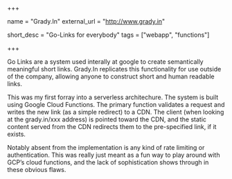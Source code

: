 +++

name = "Grady.In"
external_url = "http://www.grady.in"

short_desc = "Go-Links for everybody"
tags = ["webapp", "functions"]

+++

Go Links are a system used interally at google to create semantically meaningful short links. Grady.In replicates this functionality for use outside of the company, allowing anyone to construct short and human readable links. 

This was my first forray into a serverless architechure. The system is built using Google Cloud Functions. The primary function validates a request and writes the new link (as a simple redirect) to a CDN. The client (when looking at the grady.in/xxx address) is pointed toward the CDN, and the static content served from the CDN redirects them to the pre-specified link, if it exists.

Notably absent from the implementation is any kind of rate limiting or authentication. This was really just meant as a fun way to play around with GCP’s cloud functions, and the lack of sophistication shows through in these obvious flaws.
